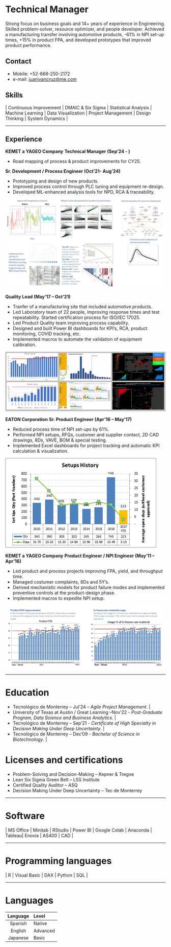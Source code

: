 # Technical Manager
Strong focus on business goals and 14+ years of experience in Engineering. Skilled problem-solver, resource optimizer, and people developer. Achieved a manufacturing transfer involving automotive products, -61% in NPI set-up times, +15% in product FPA, and developed prototypes that improved product performance.
## Contact
- Mobile: +52-868-250-2172
- e-mail: juanivancruz@me.com

## Skills
| Continuous Improvement | DMAIC & Six Sigma | Statistical Analysis | Machine Learning | Data Visualization | Project Management | Design Thinking | System Dynamics |

---

## Experience
**KEMET a YAGEO Company**
**Technical Manager (Sep’24 - )**
- Road mapping of process & product improvements for CY25.

**Sr. Development / Process Engineer (Oct’21- Aug’24)**
- Prototyping and design of new products.
- Improved process control through PLC tuning and equipment re-design.
- Developed ML-enhanced analysis tools for NPD, RCA & traceability.

![R&D Sr Proc Engineer](/assets/RND_Sr_Proc_Eng.JPG)

**Quality Lead (May’17 – Oct’21)**
- Tranfer of a manufacturing site that included automotive products.
- Led Laboratory team of 22 people, improving response times and test repeatability. Started certification process for ISO/IEC 17025.
- Led Product Quality team improving process capability.
- Designed and built Power BI dashboards for KPI’s, RCA, product monitoring, COVID tracking, etc.
- Implemented macros to automate the validation of equipment calibration.

![Summary_QL](/assets/summary_2017_2021.JPG)

**EATON Corporation**
**Sr. Product Engineer (Apr’16 – May’17)**
- Reduced process time of NPI set-ups by 61%.
- Performed NPI setups, RFQs, customer and supplier contact, 2D CAD drawings, 8Ds, VAVE, BOM & special testing.
- Implemented Excel dashboards for project tracking and automatic KPI calculation & visualization.

![Sr Prod Eng](/assets/setups_Sr_Prod_Eng.png)

**KEMET a YAGEO Company**
**Product Engineer / NPI Engineer (May’11 – Apr’16)**
- Led product and process projects improving FPA, yield, and throughput time.
- Managed costumer complaints, 8Ds and 5Y’s.
- Derived mechanistic models for product failure modes and implemented preventive controls at the product-design phase.
- Implemented macros to expedite NPI setup.

![Product Engineer](/assets/FPA_InhouseMaterial_2013_to_2014.JPG)
  
---

# Education
- Tecnológico de Monterrey – Jul’24 – *Agile Project Management*. |
- University of Texas at Austin / Great Learning –Nov’22 - *Post-Graduate Program, Data Science and Business Analytics*. |
- Tecnológico de Monterrey – Sep’21 - *Certificate of High Specialty in Decision Making Under Deep Uncertainty*. |
- Tecnológico de Monterrey – Dec’09 - *Bachelor of Science in Biotechnology*. |
  


# Licenses and certifications
- Problem-Solving and Decision-Making – Kepner & Tregoe 
- Lean Six Sigma Green Belt – LSS Institute
- Certified Quality Auditor – ASQ
- Decision Making Under Deep Uncertainty – Tec de Monterrey
  
---

# Software
| MS Office | Minitab | RStudio | Power BI  | Google Colab | Anaconda | Tableau| Enovia | AS400 | CAD |

---

# Programming languages
| R | Visual Basic | DAX | Python | SQL |

---

# Languages
| Language |  Level  |
| :----:   | :---    |
| Spanish  | Native |
| English  | Advanced |
| Japanese | Basic |


